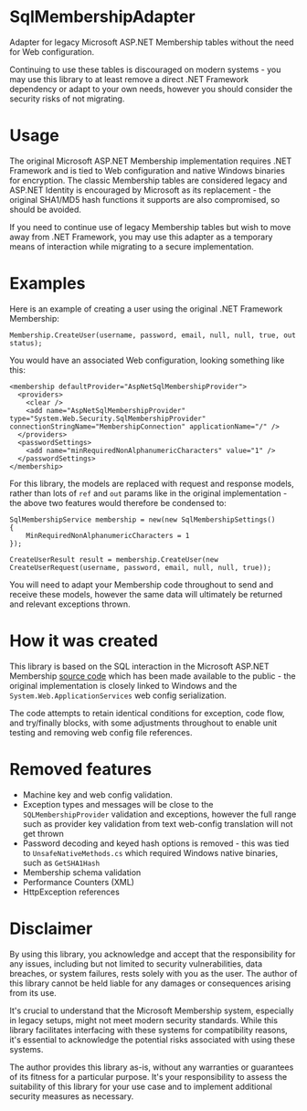 # SqlMembershipAdapter

Adapter for legacy Microsoft ASP.NET Membership tables without the need for Web configuration.

Continuing to use these tables is discouraged on modern systems - you may use this library to at least remove a direct .NET Framework dependency or adapt to your own needs, however you should consider the security risks of not migrating.

# Usage

The original Microsoft ASP.NET Membership implementation requires .NET Framework and is tied to Web configuration and native Windows binaries for encryption. The classic Membership tables are considered legacy and ASP.NET Identity is encouraged by Microsoft as its replacement - the original SHA1/MD5 hash functions it supports are also compromised, so should be avoided.

If you need to continue use of legacy Membership tables but wish to move away from .NET Framework, you may use this adapter as a temporary means of interaction while migrating to a secure implementation.

# Examples

Here is an example of creating a user using the original .NET Framework Membership:

```
Membership.CreateUser(username, password, email, null, null, true, out status);
```

You would have an associated Web configuration, looking something like this:

```
<membership defaultProvider="AspNetSqlMembershipProvider">
  <providers>
    <clear />
    <add name="AspNetSqlMembershipProvider" type="System.Web.Security.SqlMembershipProvider" connectionStringName="MembershipConnection" applicationName="/" />
  </providers>
  <passwordSettings>
    <add name="minRequiredNonAlphanumericCharacters" value="1" />
  </passwordSettings>
</membership>
```

For this library, the models are replaced with request and response models, rather than lots of `ref` and `out` params like in the original implementation - the above two features would therefore be condensed to:

```
SqlMembershipService membership = new(new SqlMembershipSettings()
{
    MinRequiredNonAlphanumericCharacters = 1
});

CreateUserResult result = membership.CreateUser(new CreateUserRequest(username, password, email, null, null, true));
```

You will need to adapt your Membership code throughout to send and receive these models, however the same data will ultimately be returned and relevant exceptions thrown.

# How it was created

This library is based on the SQL interaction in the Microsoft ASP.NET Membership [source code](https://github.com/microsoft/referencesource/tree/master/System.Web.ApplicationServices) which has been made available to the public - the original implementation is closely linked to Windows and the `System.Web.ApplicationServices` web config serialization.

The code attempts to retain identical conditions for exception, code flow, and try/finally blocks, with some adjustments throughout to enable unit testing and removing web config file references.

# Removed features

- Machine key and web config validation.
- Exception types and messages will be close to the `SQLMembershipProvider` validation and exceptions, however the full range such as provider key validation from text web-config translation will not get thrown
- Password decoding and keyed hash options is removed - this was tied to `UnsafeNativeMethods.cs` which required Windows native binaries, such as `GetSHA1Hash`
- Membership schema validation
- Performance Counters (XML)
- HttpException references

# Disclaimer

By using this library, you acknowledge and accept that the responsibility for any issues, including but not limited to security vulnerabilities, data breaches, or system failures, rests solely with you as the user. The author of this library cannot be held liable for any damages or consequences arising from its use.

It's crucial to understand that the Microsoft Membership system, especially in legacy setups, might not meet modern security standards. While this library facilitates interfacing with these systems for compatibility reasons, it's essential to acknowledge the potential risks associated with using these systems.

The author provides this library as-is, without any warranties or guarantees of its fitness for a particular purpose. It's your responsibility to assess the suitability of this library for your use case and to implement additional security measures as necessary.
